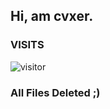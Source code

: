 
## Hi, am cvxer.

### VISITS 
![visitor](https://profile-counter.glitch.me/cvx3r/count.svg)


### All Files Deleted ;)


